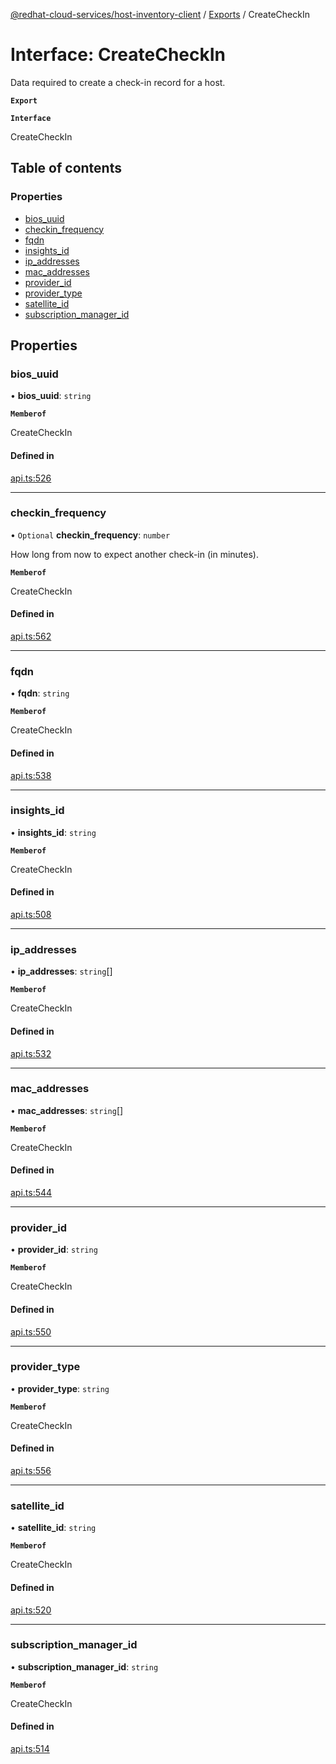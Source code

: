 [@redhat-cloud-services/host-inventory-client](../README.md) / [Exports](../modules.md) / CreateCheckIn

# Interface: CreateCheckIn

Data required to create a check-in record for a host.

**`Export`**

**`Interface`**

CreateCheckIn

## Table of contents

### Properties

- [bios\_uuid](CreateCheckIn.md#bios_uuid)
- [checkin\_frequency](CreateCheckIn.md#checkin_frequency)
- [fqdn](CreateCheckIn.md#fqdn)
- [insights\_id](CreateCheckIn.md#insights_id)
- [ip\_addresses](CreateCheckIn.md#ip_addresses)
- [mac\_addresses](CreateCheckIn.md#mac_addresses)
- [provider\_id](CreateCheckIn.md#provider_id)
- [provider\_type](CreateCheckIn.md#provider_type)
- [satellite\_id](CreateCheckIn.md#satellite_id)
- [subscription\_manager\_id](CreateCheckIn.md#subscription_manager_id)

## Properties

### bios\_uuid

• **bios\_uuid**: `string`

**`Memberof`**

CreateCheckIn

#### Defined in

[api.ts:526](https://github.com/RedHatInsights/javascript-clients/blob/master/packages/host-inventory/api.ts#L526)

___

### checkin\_frequency

• `Optional` **checkin\_frequency**: `number`

How long from now to expect another check-in (in minutes).

**`Memberof`**

CreateCheckIn

#### Defined in

[api.ts:562](https://github.com/RedHatInsights/javascript-clients/blob/master/packages/host-inventory/api.ts#L562)

___

### fqdn

• **fqdn**: `string`

**`Memberof`**

CreateCheckIn

#### Defined in

[api.ts:538](https://github.com/RedHatInsights/javascript-clients/blob/master/packages/host-inventory/api.ts#L538)

___

### insights\_id

• **insights\_id**: `string`

**`Memberof`**

CreateCheckIn

#### Defined in

[api.ts:508](https://github.com/RedHatInsights/javascript-clients/blob/master/packages/host-inventory/api.ts#L508)

___

### ip\_addresses

• **ip\_addresses**: `string`[]

**`Memberof`**

CreateCheckIn

#### Defined in

[api.ts:532](https://github.com/RedHatInsights/javascript-clients/blob/master/packages/host-inventory/api.ts#L532)

___

### mac\_addresses

• **mac\_addresses**: `string`[]

**`Memberof`**

CreateCheckIn

#### Defined in

[api.ts:544](https://github.com/RedHatInsights/javascript-clients/blob/master/packages/host-inventory/api.ts#L544)

___

### provider\_id

• **provider\_id**: `string`

**`Memberof`**

CreateCheckIn

#### Defined in

[api.ts:550](https://github.com/RedHatInsights/javascript-clients/blob/master/packages/host-inventory/api.ts#L550)

___

### provider\_type

• **provider\_type**: `string`

**`Memberof`**

CreateCheckIn

#### Defined in

[api.ts:556](https://github.com/RedHatInsights/javascript-clients/blob/master/packages/host-inventory/api.ts#L556)

___

### satellite\_id

• **satellite\_id**: `string`

**`Memberof`**

CreateCheckIn

#### Defined in

[api.ts:520](https://github.com/RedHatInsights/javascript-clients/blob/master/packages/host-inventory/api.ts#L520)

___

### subscription\_manager\_id

• **subscription\_manager\_id**: `string`

**`Memberof`**

CreateCheckIn

#### Defined in

[api.ts:514](https://github.com/RedHatInsights/javascript-clients/blob/master/packages/host-inventory/api.ts#L514)
